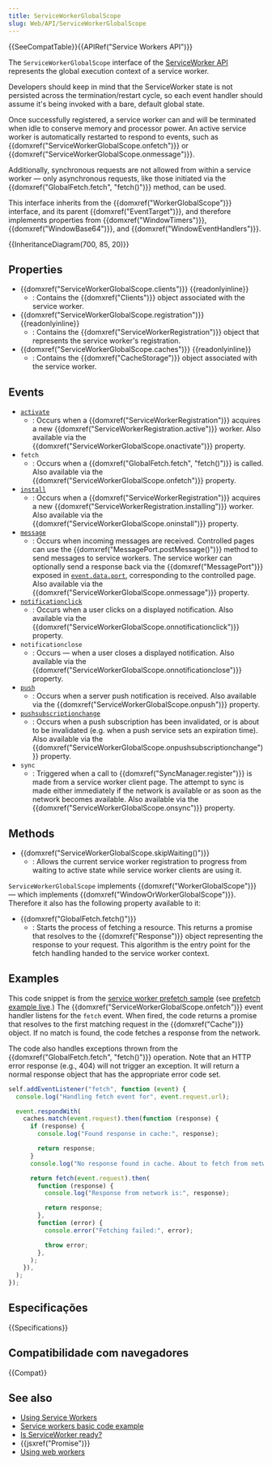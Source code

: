 ```yaml
---
title: ServiceWorkerGlobalScope
slug: Web/API/ServiceWorkerGlobalScope
---
```


{{SeeCompatTable}}{{APIRef("Service Workers API")}}

The `ServiceWorkerGlobalScope` interface of the [ServiceWorker API](/pt-BR/docs/Web/API/ServiceWorker_API) represents the global execution context of a service worker.

Developers should keep in mind that the ServiceWorker state is not persisted across the termination/restart cycle, so each event handler should assume it's being invoked with a bare, default global state.

Once successfully registered, a service worker can and will be terminated when idle to conserve memory and processor power. An active service worker is automatically restarted to respond to events, such as {{domxref("ServiceWorkerGlobalScope.onfetch")}} or {{domxref("ServiceWorkerGlobalScope.onmessage")}}.

Additionally, synchronous requests are not allowed from within a service worker — only asynchronous requests, like those initiated via the {{domxref("GlobalFetch.fetch", "fetch()")}} method, can be used.

This interface inherits from the {{domxref("WorkerGlobalScope")}} interface, and its parent {{domxref("EventTarget")}}, and therefore implements properties from {{domxref("WindowTimers")}}, {{domxref("WindowBase64")}}, and {{domxref("WindowEventHandlers")}}.

{{InheritanceDiagram(700, 85, 20)}}

## Properties

- {{domxref("ServiceWorkerGlobalScope.clients")}} {{readonlyinline}}
  - : Contains the {{domxref("Clients")}} object associated with the service worker.
- {{domxref("ServiceWorkerGlobalScope.registration")}} {{readonlyinline}}
  - : Contains the {{domxref("ServiceWorkerRegistration")}} object that represents the service worker's registration.
- {{domxref("ServiceWorkerGlobalScope.caches")}} {{readonlyinline}}
  - : Contains the {{domxref("CacheStorage")}} object associated with the service worker.

## Events

- [`activate`](/pt-BR/docs/Web/API/ServiceWorkerGlobalScope/activate_event)
  - : Occurs when a {{domxref("ServiceWorkerRegistration")}} acquires a new {{domxref("ServiceWorkerRegistration.active")}} worker.
    Also available via the {{domxref("ServiceWorkerGlobalScope.onactivate")}} property.
- `fetch`
  - : Occurs when a {{domxref("GlobalFetch.fetch", "fetch()")}} is called.
    Also available via the {{domxref("ServiceWorkerGlobalScope.onfetch")}} property.
- [`install`](/pt-BR/docs/Web/API/ServiceWorkerGlobalScope/install_event)
  - : Occurs when a {{domxref("ServiceWorkerRegistration")}} acquires a new {{domxref("ServiceWorkerRegistration.installing")}} worker.
    Also available via the {{domxref("ServiceWorkerGlobalScope.oninstall")}} property.
- [`message`](/pt-BR/docs/Web/API/ServiceWorkerGlobalScope/message_event)
  - : Occurs when incoming messages are received. Controlled pages can use the {{domxref("MessagePort.postMessage()")}} method to send messages to service workers. The service worker can optionally send a response back via the {{domxref("MessagePort")}} exposed in [`event.data.port`](https://html.spec.whatwg.org/multipage/comms.html#messageport), corresponding to the controlled page.
    Also available via the {{domxref("ServiceWorkerGlobalScope.onmessage")}} property.
- [`notificationclick`](/pt-BR/docs/Web/API/ServiceWorkerGlobalScope/notificationclick_event)
  - : Occurs when a user clicks on a displayed notification.
    Also available via the {{domxref("ServiceWorkerGlobalScope.onnotificationclick")}} property.
- `notificationclose`
  - : Occurs — when a user closes a displayed notification.
    Also available via the {{domxref("ServiceWorkerGlobalScope.onnotificationclose")}} property.
- [`push`](/pt-BR/docs/Web/API/ServiceWorkerGlobalScope/push_event)
  - : Occurs when a server push notification is received.
    Also available via the {{domxref("ServiceWorkerGlobalScope.onpush")}} property.
- [`pushsubscriptionchange`](/pt-BR/docs/Web/API/ServiceWorkerGlobalScope/pushsubscriptionchange_event)
  - : Occurs when a push subscription has been invalidated, or is about to be invalidated (e.g. when a push service sets an expiration time).
    Also available via the {{domxref("ServiceWorkerGlobalScope.onpushsubscriptionchange")}} property.
- `sync`
  - : Triggered when a call to {{domxref("SyncManager.register")}} is made from a service worker client page. The attempt to sync is made either immediately if the network is available or as soon as the network becomes available.
    Also available via the {{domxref("ServiceWorkerGlobalScope.onsync")}} property.

## Methods

- {{domxref("ServiceWorkerGlobalScope.skipWaiting()")}}
  - : Allows the current service worker registration to progress from waiting to active state while service worker clients are using it.

`ServiceWorkerGlobalScope` implements {{domxref("WorkerGlobalScope")}} — which implements {{domxref("WindowOrWorkerGlobalScope")}}. Therefore it also has the following property available to it:

- {{domxref("GlobalFetch.fetch()")}}
  - : Starts the process of fetching a resource. This returns a promise that resolves to the {{domxref("Response")}} object representing the response to your request. This algorithm is the entry point for the fetch handling handed to the service worker context.

## Examples

This code snippet is from the [service worker prefetch sample](https://github.com/GoogleChrome/samples/blob/gh-pages/service-worker/prefetch/service-worker.js) (see [prefetch example live](https://googlechrome.github.io/samples/service-worker/prefetch/).) The {{domxref("ServiceWorkerGlobalScope.onfetch")}} event handler listens for the `fetch` event. When fired, the code returns a promise that resolves to the first matching request in the {{domxref("Cache")}} object. If no match is found, the code fetches a response from the network.

The code also handles exceptions thrown from the {{domxref("GlobalFetch.fetch", "fetch()")}} operation. Note that an HTTP error response (e.g., 404) will not trigger an exception. It will return a normal response object that has the appropriate error code set.

```js
self.addEventListener("fetch", function (event) {
  console.log("Handling fetch event for", event.request.url);

  event.respondWith(
    caches.match(event.request).then(function (response) {
      if (response) {
        console.log("Found response in cache:", response);

        return response;
      }
      console.log("No response found in cache. About to fetch from network...");

      return fetch(event.request).then(
        function (response) {
          console.log("Response from network is:", response);

          return response;
        },
        function (error) {
          console.error("Fetching failed:", error);

          throw error;
        },
      );
    }),
  );
});
```

## Especificações

{{Specifications}}

## Compatibilidade com navegadores

{{Compat}}

## See also

- [Using Service Workers](/pt-BR/docs/Web/API/ServiceWorker_API/Using_Service_Workers)
- [Service workers basic code example](https://github.com/mdn/sw-test)
- [Is ServiceWorker ready?](https://jakearchibald.github.io/isserviceworkerready/)
- {{jsxref("Promise")}}
- [Using web workers](/pt-BR/docs/Web/Guide/Performance/Using_web_workers)
